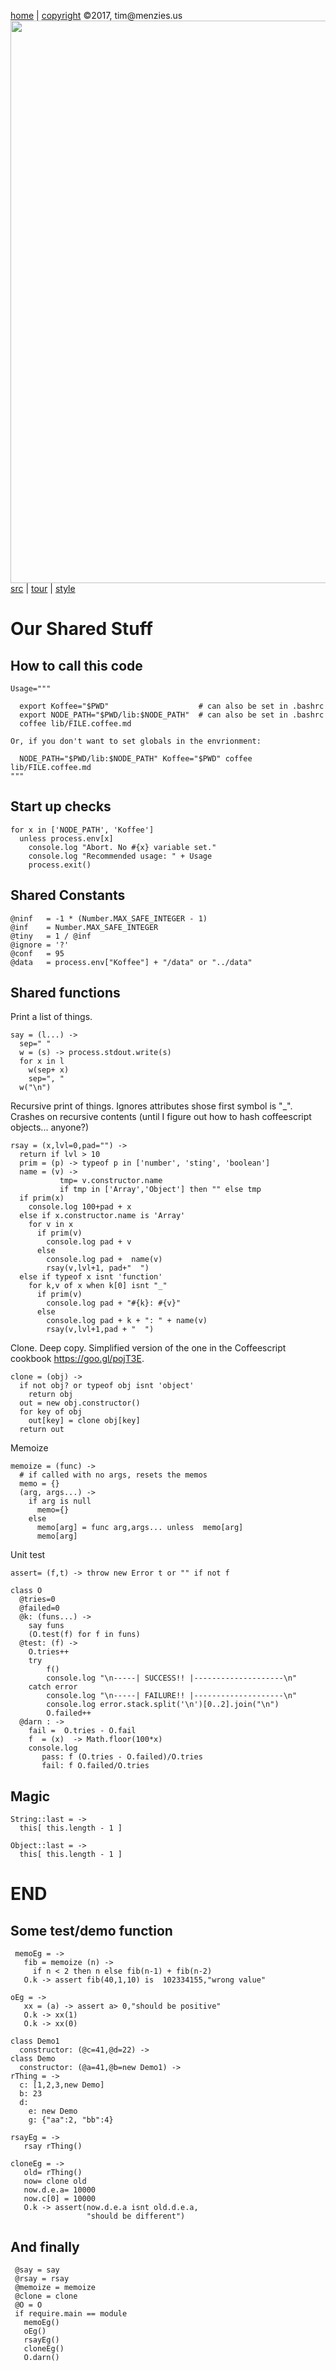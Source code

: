 [home](http://tiny.cc/koff) |
[copyright](https://github.com/koffee/script/blob/master/LICENSE.md) &copy;2017, tim&commat;menzies.us<br>
[<img width=900 src=https://raw.githubusercontent.com/koffee/script/master/img/head.jpg>](http://tiny.cc/koff)<br>
[src](https://github.com/koffee/script/tree/master/lib) |
[tour](https://github.com/koffee/script/blob/master/docs/TOUR.md) |
[style](https://github.com/koffee/script/blob/master/docs/STYLE.md) 

# Our Shared Stuff

## How to call this code

    Usage="""
            
      export Koffee="$PWD"                    # can also be set in .bashrc
      export NODE_PATH="$PWD/lib:$NODE_PATH"  # can also be set in .bashrc
      coffee lib/FILE.coffee.md

    Or, if you don't want to set globals in the envrionment:

      NODE_PATH="$PWD/lib:$NODE_PATH" Koffee="$PWD" coffee lib/FILE.coffee.md
    """

## Start up checks

    for x in ['NODE_PATH', 'Koffee']
      unless process.env[x]
        console.log "Abort. No #{x} variable set."
        console.log "Recommended usage: " + Usage
        process.exit()

## Shared Constants

    @ninf   = -1 * (Number.MAX_SAFE_INTEGER - 1)
    @inf    = Number.MAX_SAFE_INTEGER
    @tiny   = 1 / @inf
    @ignore = '?'
    @conf   = 95
    @data   = process.env["Koffee"] + "/data" or "../data"

## Shared functions

Print a list of things.

    say = (l...) ->
      sep=" "
      w = (s) -> process.stdout.write(s)
      for x in l
        w(sep+ x)
        sep=", "
      w("\n")

Recursive print of things. Ignores attributes shose first symbol
is "\_". Crashes on recursive contents
(until I figure out how to hash coffeescript objects... anyone?)

    rsay = (x,lvl=0,pad="") ->
      return if lvl > 10
      prim = (p) -> typeof p in ['number', 'sting', 'boolean']
      name = (v) ->
               tmp= v.constructor.name
               if tmp in ['Array','Object'] then "" else tmp
      if prim(x)
        console.log 100+pad + x
      else if x.constructor.name is 'Array'
        for v in x
          if prim(v)
            console.log pad + v
          else
            console.log pad +  name(v)
            rsay(v,lvl+1, pad+"  ")
      else if typeof x isnt 'function'
        for k,v of x when k[0] isnt "_"
          if prim(v)
            console.log pad + "#{k}: #{v}"
          else
            console.log pad + k + ": " + name(v)
            rsay(v,lvl+1,pad + "  ")

Clone. Deep copy. Simplified version of the
one in the Coffeescript cookbook https://goo.gl/pojT3E.

    clone = (obj) ->
      if not obj? or typeof obj isnt 'object'
        return obj
      out = new obj.constructor()
      for key of obj
        out[key] = clone obj[key]
      return out
    
Memoize

    memoize = (func) ->
      # if called with no args, resets the memos
      memo = {}
      (arg, args...) ->
        if arg is null 
          memo={}
        else
          memo[arg] = func arg,args... unless  memo[arg]
          memo[arg]

Unit test 

    assert= (f,t) -> throw new Error t or "" if not f

    class O
      @tries=0
      @failed=0
      @k: (funs...) ->
        say funs
        (O.test(f) for f in funs)
      @test: (f) ->
        O.tries++
        try
            f()
            console.log "\n-----| SUCCESS!! |--------------------\n"
        catch error
            console.log "\n-----| FAILURE!! |--------------------\n"
            console.log error.stack.split('\n')[0..2].join("\n")
            O.failed++
      @darn : ->
        fail =  O.tries - O.fail
        f  = (x)  -> Math.floor(100*x)
        console.log
           pass: f (O.tries - O.failed)/O.tries
           fail: f O.failed/O.tries

## Magic

    String::last = ->
      this[ this.length - 1 ]

    Object::last = ->
      this[ this.length - 1 ]

# END

## Some test/demo function

     memoEg = ->
       fib = memoize (n) ->
         if n < 2 then n else fib(n-1) + fib(n-2)
       O.k -> assert fib(40,1,10) is  102334155,"wrong value"

    oEg = ->
       xx = (a) -> assert a> 0,"should be positive"
       O.k -> xx(1)
       O.k -> xx(0)

    class Demo1
      constructor: (@c=41,@d=22) ->
    class Demo
      constructor: (@a=41,@b=new Demo1) ->
    rThing = ->
      c: [1,2,3,new Demo]
      b: 23
      d:
        e: new Demo
        g: {"aa":2, "bb":4}

    rsayEg = ->
       rsay rThing()

    cloneEg = ->
       old= rThing()
       now= clone old
       now.d.e.a= 10000
       now.c[0] = 10000
       O.k -> assert(now.d.e.a isnt old.d.e.a,
                     "should be different")

## And finally

     @say = say
     @rsay = rsay
     @memoize = memoize
     @clone = clone
     @O = O
     if require.main == module
       memoEg()
       oEg()
       rsayEg()
       cloneEg()
       O.darn()

